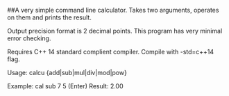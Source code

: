 ##A very simple command line calculator.
Takes two arguments, operates on them and prints the result.

Output precision format is 2 decimal points.
This program has very minimal error checking.

Requires C++ 14 standard complient compiler. Compile with -std=c++14 flag. 

Usage: calcu {add|sub|mul|div|mod|pow} <arg1> <arg2>

Example: cal sub 7 5 (Enter)
	     Result: 2.00